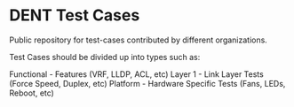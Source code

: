 # DENT Test Cases
Public repository for test-cases contributed by different organizations.

Test Cases should be divided up into types such as:

Functional - Features (VRF, LLDP, ACL, etc)
Layer 1 - Link Layer Tests (Force Speed, Duplex, etc)
Platform - Hardware Specific Tests (Fans, LEDs, Reboot, etc)

